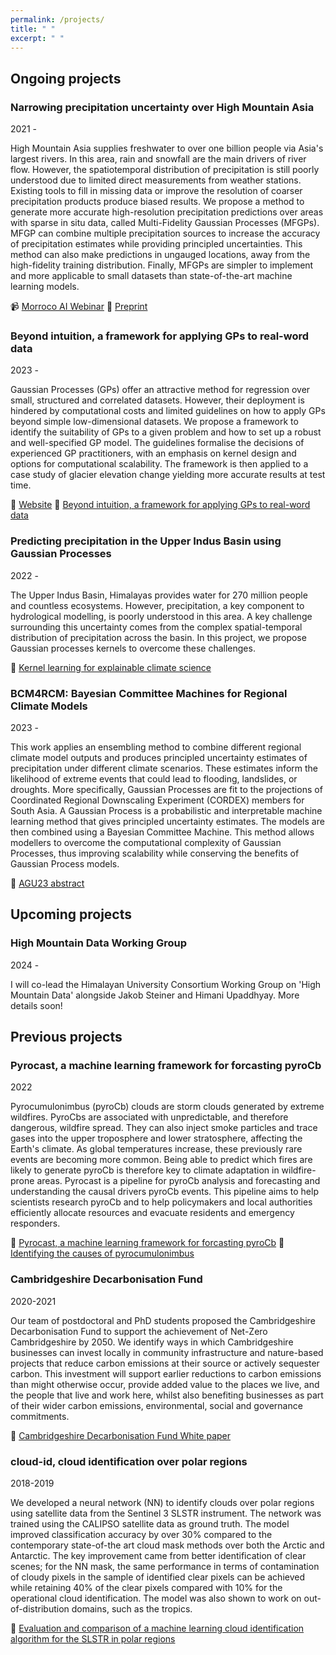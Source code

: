 ```yaml
---
permalink: /projects/
title: " "
excerpt: " "
---
```

## Ongoing projects

### Narrowing precipitation uncertainty over High Mountain Asia

2021 -

High Mountain Asia supplies freshwater to over one billion people via Asia's largest rivers. In this area, rain and snowfall are the main drivers of river flow. However, the spatiotemporal distribution of precipitation is still poorly understood due to limited direct measurements from weather stations. Existing tools to fill in missing data or improve the resolution of coarser precipitation products produce biased results. We propose a method to generate more accurate high-resolution precipitation predictions over areas with sparse in situ data, called Multi-Fidelity Gaussian Processes (MFGPs). MFGP can combine multiple precipitation sources to increase the accuracy of precipitation estimates while providing principled uncertainties. This method can also make predictions in ungauged locations, away from the high-fidelity training distribution. Finally, MFGPs are simpler to implement and more applicable to small datasets than state-of-the-art machine learning models.

📹 [Morroco AI Webinar](https://www.youtube.com/watch?v=sPsKBK3ORXE)
📄 [Preprint](https://egusphere.copernicus.org/preprints/2023/egusphere-2023-2145/)

### Beyond intuition, a framework for applying GPs to real-word data

2023 -

Gaussian Processes (GPs) offer an attractive method for regression over small, structured and correlated datasets. However, their deployment is hindered by computational costs and limited guidelines on how to apply GPs beyond simple low-dimensional datasets. We propose a framework to identify the suitability of GPs to a given problem and how to set up a robust and well-specified GP model. The guidelines formalise the decisions of experienced GP practitioners, with an emphasis on kernel design and options for computational scalability. The framework is then applied to a case study of glacier elevation change yielding more accurate results at test time.

🔗 [Website](https://kenzaxtazi.github.io/realworldgp/)
📄 [Beyond intuition, a framework for applying GPs to real-word data](https://arxiv.org/abs/2307.03093)

### Predicting precipitation in the Upper Indus Basin using Gaussian Processes

2022 -

The Upper Indus Basin, Himalayas provides water for 270 million people and countless ecosystems. However, precipitation, a key component to hydrological modelling, is poorly understood in this area. A key challenge surrounding this uncertainty comes from the complex spatial-temporal distribution of precipitation across the basin. In this project, we propose Gaussian processes kernels to overcome these challenges.

📄 [Kernel learning for explainable climate science](https://arxiv.org/abs/2209.04947)

### BCM4RCM: Bayesian Committee Machines for Regional Climate Models

2023 -

This work applies an ensembling method to combine different regional climate model outputs and produces principled uncertainty estimates of precipitation under different climate scenarios. These estimates inform the likelihood of extreme events that could lead to flooding, landslides, or droughts. More specifically, Gaussian Processes are fit to the projections of Coordinated Regional Downscaling Experiment (CORDEX) members for South Asia. A Gaussian Process is a probabilistic and interpretable machine learning method that gives principled uncertainty estimates. The models are then combined using a Bayesian Committee Machine. This method allows modellers to overcome the computational complexity of Gaussian Processes, thus improving scalability while conserving the benefits of Gaussian Process models.

🔗 [AGU23 abstract](https://eur03.safelinks.protection.outlook.com/?url=https%3A%2F%2Fcam.us19.list-manage.com%2Ftrack%2Fclick%3Fu%3D419af8f3d81cb9d44999cdbb1%26id%3Dcd448e4e2c%26e%3D8d95ccd487&data=05%7C01%7Ckt484%40universityofcambridgecloud.onmicrosoft.com%7C7e0dc7be1cca471accc808dbef404662%7C49a50445bdfa4b79ade3547b4f3986e9%7C1%7C0%7C638366831624928497%7CUnknown%7CTWFpbGZsb3d8eyJWIjoiMC4wLjAwMDAiLCJQIjoiV2luMzIiLCJBTiI6Ik1haWwiLCJXVCI6Mn0%3D%7C3000%7C%7C%7C&sdata=135mJ4SAdyH1Ti9OYRC4sar42kkzu%2FjVHGCrnWwUcKk%3D&reserved=0)

## Upcoming projects

### High Mountain Data Working Group

2024 -

I will co-lead the Himalayan University Consortium Working Group on 'High Mountain Data' alongside Jakob Steiner and Himani Upaddhyay. More details soon!

## Previous projects

### Pyrocast, a machine learning framework for forcasting pyroCb

2022

Pyrocumulonimbus (pyroCb) clouds are storm clouds generated by extreme wildfires. PyroCbs are associated with unpredictable, and therefore dangerous, wildfire spread. They can also inject smoke particles and trace gases into the upper troposphere and lower stratosphere, affecting the Earth's climate. As global temperatures increase, these previously rare events are becoming more common. Being able to predict which fires are likely to generate pyroCb is therefore key to climate adaptation in wildfire-prone areas. Pyrocast is a pipeline for pyroCb analysis and forecasting and understanding the causal drivers pyroCb events. This pipeline aims to help scientists research pyroCb and to help policymakers and local authorities efficiently allocate resources and evacuate residents and emergency responders.

📄 [Pyrocast, a machine learning framework for forcasting pyroCb](https://arxiv.org/abs/2211.13052)
📄 [Identifying the causes of pyrocumulonimbus](https://arxiv.org/pdf/2211.08883)

### Cambridgeshire Decarbonisation Fund

2020-2021

Our team of postdoctoral and PhD students proposed the Cambridgeshire Decarbonisation Fund to support the achievement of Net-Zero Cambridgeshire by 2050. We identify ways in which Cambridgeshire businesses can invest locally in community infrastructure and nature-based projects that reduce carbon emissions at their source or actively sequester carbon. This investment will support earlier reductions to carbon emissions than might otherwise occur, provide added value to the places we live, and the people that live and work here, whilst also benefiting businesses as part of their wider carbon emissions, environmental, social and governance commitments.

📄 [Cambridgeshire Decarbonisation Fund White paper](<https://data.cambridgeshireinsight.org.uk/dataset/cambridgeshire-policy-challenges-cambridge-university-science-and-policy-exchange-cuspe-20>)

### cloud-id, cloud identification over polar regions

2018-2019

We developed a neural network (NN) to identify clouds over polar regions using satellite data from the Sentinel 3 SLSTR instrument. The network was trained using the CALIPSO satellite data as ground truth. The model improved classification accuracy by over 30% compared to the contemporary state-of-the art cloud mask methods over both the Arctic and Antarctic. The key improvement came from better identification of clear scenes; for the NN mask, the same performance in terms of contamination of cloudy pixels in the sample of identified clear pixels can be achieved while retaining 40% of the clear pixels compared with 10% for the operational cloud identification. The model was also shown to work on out-of-distribution domains, such as the tropics.

📄 [Evaluation and comparison of a machine learning cloud identification algorithm for the SLSTR in polar regions](https://www.sciencedirect.com/science/article/pii/S0034425720303692)
